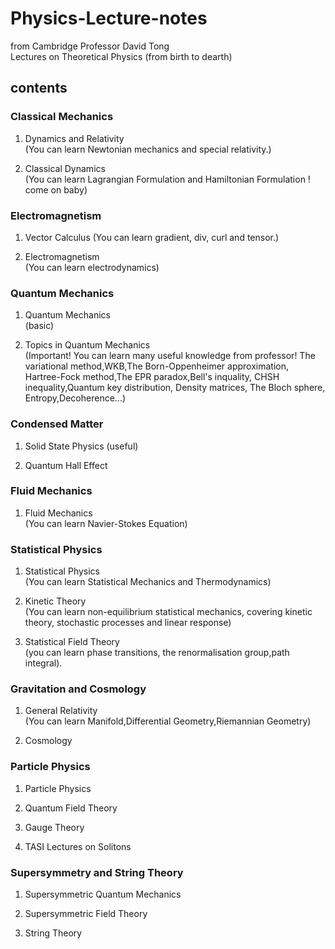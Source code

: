 # Physics-Lecture-notes   
from Cambridge Professor David Tong   
Lectures on Theoretical Physics (from birth to dearth)    
    
## contents 
### Classical Mechanics   
1. Dynamics and Relativity     
(You can learn Newtonian mechanics and special relativity.)    

2. Classical Dynamics    
(You can learn Lagrangian Formulation and Hamiltonian Formulation ! come on baby)    
  
### Electromagnetism 
1. Vector Calculus 
(You can learn gradient, div, curl and tensor.)    

2. Electromagnetism   
(You can learn electrodynamics)    

### Quantum Mechanics   
1. Quantum Mechanics    
(basic)

2. Topics in Quantum Mechanics   
(Important! You can learn many useful knowledge from professor! The variational method,WKB,The Born-Oppenheimer approximation, Hartree-Fock method,The EPR paradox,Bell's inquality, CHSH inequality,Quantum key distribution, Density matrices, The Bloch sphere, Entropy,Decoherence...)

### Condensed Matter
1. Solid State Physics 
(useful)

2. Quantum Hall Effect 

### Fluid Mechanics
1. Fluid Mechanics     
(You can learn Navier-Stokes Equation)

### Statistical Physics
1. Statistical Physics   
(You can learn Statistical Mechanics and Thermodynamics)   

2. Kinetic Theory   
(You can learn non-equilibrium statistical mechanics, covering kinetic theory, stochastic processes and linear response)   

3. Statistical Field Theory    
(you can learn phase transitions, the renormalisation group,path integral).  
  
### Gravitation and Cosmology  
1. General Relativity  
(You can learn Manifold,Differential Geometry,Riemannian Geometry)  
  
2. Cosmology  

### Particle Physics  
1. Particle Physics         
  
2. Quantum Field Theory     
  
3. Gauge Theory   
  
4. TASI Lectures on Solitons    
  
### Supersymmetry and String Theory   
1. Supersymmetric Quantum Mechanics     
    
2. Supersymmetric Field Theory    
    
3. String Theory   



